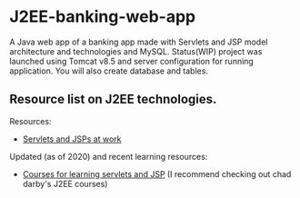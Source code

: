 # J2EE-banking-web-app
A Java web app of a banking app made with Servlets and JSP model architecture and technologies and MySQL. Status(WIP) 
project was launched using Tomcat v8.5 and server configuration for running application. You will also create database and tables.

Resource list on J2EE technologies. 
---- 
Resources: 
- [Servlets and JSPs at work](http://www.kirkdorffer.com/jspspecs/jsp092.html#model)

Updated (as of 2020) and recent learning resources:
- [Courses for learning servlets and JSP](https://javarevisited.blogspot.com/2020/08/top-5-courses-to-learn-servlet-and-jsp.html) (I recommend checking out chad darby's J2EE courses)
